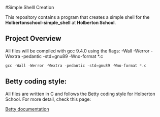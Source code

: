 #Simple Shelll Creation

This repository  contains a program that creates a simple shell for the **Holbertonschool-simple_shell** at **Holberton School**.


## Project Overview

All files will be compiled with gcc 9.4.0 using the flags: -Wall -Werror -Wextra -pedantic -std=gnu89 -Wno-format *.c

```c
gcc -Wall -Werror -Wextra -pedantic -std=gnu89 -Wno-format *.c
```

## Betty coding style:

All files are written in C and follows the Betty coding style for Holberton School. For more detail, check this page:

[Betty documentation](https://github.com/alx-tools/Betty/wiki)









